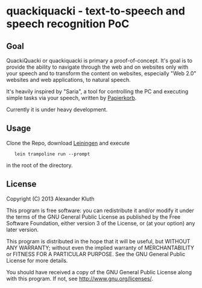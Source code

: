 quackiquacki - text-to-speech and speech recognition PoC
===============

## Goal

QuackiQuacki or quackiquacki is primary a proof-of-concept. It's goal is to provide the ability to navigate through the web and on websites only with your speech and to transform the content on websites, especially "Web 2.0" websites and web applications, to natural speech. 

It's heavily inspired by "Saria", a tool for controlling the PC and executing simple tasks via your speech, written by [Papierkorb](http://github.com/papierkorb).

Currently it is under heavy development.


## Usage

Clone the Repo, download [Leiningen](http://leiningen.org) and execute 

       lein trampoline run --prompt

in the root of the directory.


## License

Copyright (C) 2013 Alexander Kluth

This program is free software: you can redistribute it and/or modify
it under the terms of the GNU General Public License as published by
the Free Software Foundation, either version 3 of the License, or
(at your option) any later version.

This program is distributed in the hope that it will be useful,
but WITHOUT ANY WARRANTY; without even the implied warranty of
MERCHANTABILITY or FITNESS FOR A PARTICULAR PURPOSE.  See the
GNU General Public License for more details.

You should have received a copy of the GNU General Public License
along with this program.  If not, see <http://www.gnu.org/licenses/>.
